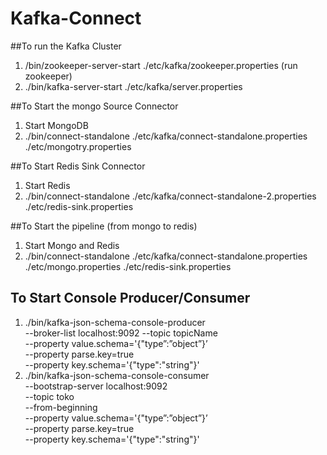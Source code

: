 # Kafka-Connect
 ##To run the Kafka Cluster
 1. /bin/zookeeper-server-start ./etc/kafka/zookeeper.properties (run zookeeper)
 2. ./bin/kafka-server-start  ./etc/kafka/server.properties

##To Start the mongo Source Connector
1. Start MongoDB
2. ./bin/connect-standalone ./etc/kafka/connect-standalone.properties ./etc/mongotry.properties

##To Start Redis Sink Connector
1. Start Redis
2. ./bin/connect-standalone ./etc/kafka/connect-standalone-2.properties ./etc/redis-sink.properties

##To Start the pipeline (from mongo to redis)
1.  Start Mongo and Redis
2.  ./bin/connect-standalone ./etc/kafka/connect-standalone.properties ./etc/mongo.properties ./etc/redis-sink.properties

## To Start Console Producer/Consumer
1. ./bin/kafka-json-schema-console-producer \
--broker-list localhost:9092 --topic topicName \
--property value.schema='{"type”:”object”}’ \
--property parse.key=true \
--property key.schema='{"type":"string"}'
2. ./bin/kafka-json-schema-console-consumer \
--bootstrap-server localhost:9092 \
--topic toko \
--from-beginning \
--property value.schema='{"type”:”object”}’ \
--property parse.key=true \
--property key.schema='{"type":"string"}'

